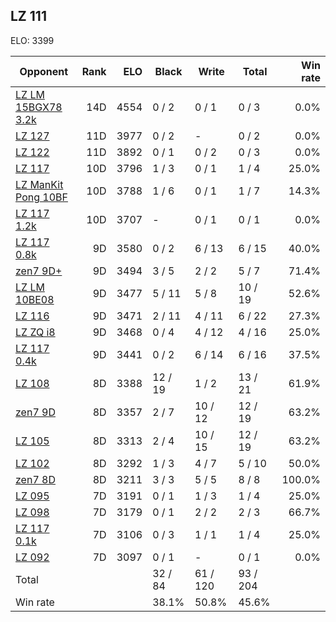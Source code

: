 ## LZ 111 ##

ELO: 3399

Opponent | Rank | ELO | Black | Write | Total | Win rate
---------|-----:|----:|-------|-------|-------|-------:
[LZ LM 15BGX78 3.2k](LZ%20LM%2015BGX78%203.2k.md) | 14D | 4554 | 0 / 2 | 0 / 1 | 0 / 3 | 0.0%
[LZ 127](LZ%20127.md) | 11D | 3977 | 0 / 2 | - | 0 / 2 | 0.0%
[LZ 122](LZ%20122.md) | 11D | 3892 | 0 / 1 | 0 / 2 | 0 / 3 | 0.0%
[LZ 117](LZ%20117.md) | 10D | 3796 | 1 / 3 | 0 / 1 | 1 / 4 | 25.0%
[LZ ManKit Pong 10BF](LZ%20ManKit%20Pong%2010BF.md) | 10D | 3788 | 1 / 6 | 0 / 1 | 1 / 7 | 14.3%
[LZ 117 1.2k](LZ%20117%201.2k.md) | 10D | 3707 | - | 0 / 1 | 0 / 1 | 0.0%
[LZ 117 0.8k](LZ%20117%200.8k.md) | 9D | 3580 | 0 / 2 | 6 / 13 | 6 / 15 | 40.0%
[zen7 9D+](zen7%209D+.md) | 9D | 3494 | 3 / 5 | 2 / 2 | 5 / 7 | 71.4%
[LZ LM 10BE08](LZ%20LM%2010BE08.md) | 9D | 3477 | 5 / 11 | 5 / 8 | 10 / 19 | 52.6%
[LZ 116](LZ%20116.md) | 9D | 3471 | 2 / 11 | 4 / 11 | 6 / 22 | 27.3%
[LZ ZQ i8](LZ%20ZQ%20i8.md) | 9D | 3468 | 0 / 4 | 4 / 12 | 4 / 16 | 25.0%
[LZ 117 0.4k](LZ%20117%200.4k.md) | 9D | 3441 | 0 / 2 | 6 / 14 | 6 / 16 | 37.5%
[LZ 108](LZ%20108.md) | 8D | 3388 | 12 / 19 | 1 / 2 | 13 / 21 | 61.9%
[zen7 9D](zen7%209D.md) | 8D | 3357 | 2 / 7 | 10 / 12 | 12 / 19 | 63.2%
[LZ 105](LZ%20105.md) | 8D | 3313 | 2 / 4 | 10 / 15 | 12 / 19 | 63.2%
[LZ 102](LZ%20102.md) | 8D | 3292 | 1 / 3 | 4 / 7 | 5 / 10 | 50.0%
[zen7 8D](zen7%208D.md) | 8D | 3211 | 3 / 3 | 5 / 5 | 8 / 8 | 100.0%
[LZ 095](LZ%20095.md) | 7D | 3191 | 0 / 1 | 1 / 3 | 1 / 4 | 25.0%
[LZ 098](LZ%20098.md) | 7D | 3179 | 0 / 1 | 2 / 2 | 2 / 3 | 66.7%
[LZ 117 0.1k](LZ%20117%200.1k.md) | 7D | 3106 | 0 / 3 | 1 / 1 | 1 / 4 | 25.0%
[LZ 092](LZ%20092.md) | 7D | 3097 | 0 / 1 | - | 0 / 1 | 0.0%
Total | | | 32 / 84 | 61 / 120 | 93 / 204 | 
Win rate| | | 38.1% | 50.8% | 45.6% | 
